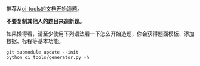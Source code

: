 推荐从[oi_tools的文档开始造题](https://git.thusaac.org/mulab/oi_tools)。

**不要复制其他人的题目来造新题。**

如果懒得看，请至少使用下列语法看一下怎么开始造题，你会获得题面模板、添加数据、标程等基本功能。

```
git submodule update --init
python oi_tools/generator.py -h
```

